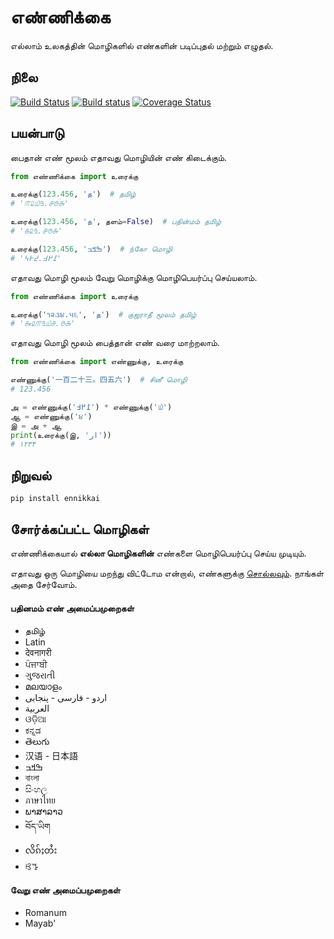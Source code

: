 # எண்ணிக்கை
எல்லாம் உலகத்தின் மொழிகளில் எண்களின் படிப்புதல் மற்றும் எழுதல்.

## நிலை
[![Build Status](https://travis-ci.org/julienmalard/ennikkai.svg?branch=master)](https://travis-ci.org/julienmalard/ennikkai)
[![Build status](https://ci.appveyor.com/api/projects/status/06m0e097gahel2ij?svg=true)](https://ci.appveyor.com/project/julienmalard/ennikkai)
[![Coverage Status](https://coveralls.io/repos/github/julienmalard/ennikkai/badge.svg?branch=master)](https://coveralls.io/github/julienmalard/ennikkai?branch=master)

## பயன்பாடு
பைதான் எண் மூலம் எதாவது மொழியின் எண் கிடைக்கும்.

```python
from எண்ணிக்கை import உரைக்கு 

உரைக்கு(123.456, 'த')  # தமிழ்
# '௱௨௰௩.௪௫௬'

உரைக்கு(123.456, 'த', தளம்=False)  # பதின்மம் தமிழ்
# '௧௨௩.௪௫௬'

உரைக்கு(123.456, 'ߒߞߏ‎')  # ந்கோ மொழி
# '߁߂߃.߄߅߆'

```

எதாவது மொழி மூலம் வேறு மொழிக்கு மொழிபெயர்ப்பு செய்யலாம்.

```python
from எண்ணிக்கை import உரைக்கு

உரைக்கு('૧૨૩૪.૫૬', 'த‎')  # குஜராதீ மூலம் தமிழ்
# '௲௨௱௩௰௪.௫௬'
``` 

எதாவது மொழி மூலம் பைத்தான் எண் வரை மாற்றலாம்.

```python
from எண்ணிக்கை import எண்ணுக்கு, உரைக்கு

எண்ணுக்கு('一百二十三。四五六')  # சினீ மொழி
# 123.456

அ = எண்ணுக்கு('߁߂߃') * எண்ணுக்கு('௰')
ஆ = எண்ணுக்கு('૪')
இ = அ + ஆ
print(உரைக்கு(இ, 'ار'))
# ۱۲۳۴
```

## நிறுவல்
    pip install ennikkai

## சோர்க்கப்பட்ட மொழிகள்

எண்ணிக்கையால் **எல்லா மொழிகளின்** எண்களை மொழிபெயர்ப்பு செய்ய முடியும். 

எதாவது ஒரு மொழியை மறந்து விட்டோம என்றால், எண்களுக்கு [சொல்லவும்](https://github.com/julienmalard/ennikkai/issues). நாங்கள் அதை சேர்வோம்.

#### பதினமம் எண் அமைப்பமுறைகள்
* தமிழ்
* Latin
* देवनागरी
* ਪੰਜਾਬੀ
* ગુજરાતી
* മലയാളം
* اردو - فارسی - پنجابی
* العربية
* ଓଡ଼ିଆ 
* ಕನ್ನಡ 
* తెలుగు 
* 汉语 - 日本語
* ߒߞߏ‎
* বাংলা
* සිංහල
* ภาษาไทย
* ພາສາລາວ
* བོད་ཡིག
* လိၵ်ႈတႆး
* ꕙꔤ

#### வேறு எண் அமைப்பமுறைகள்
* Romanum
* Mayab'
